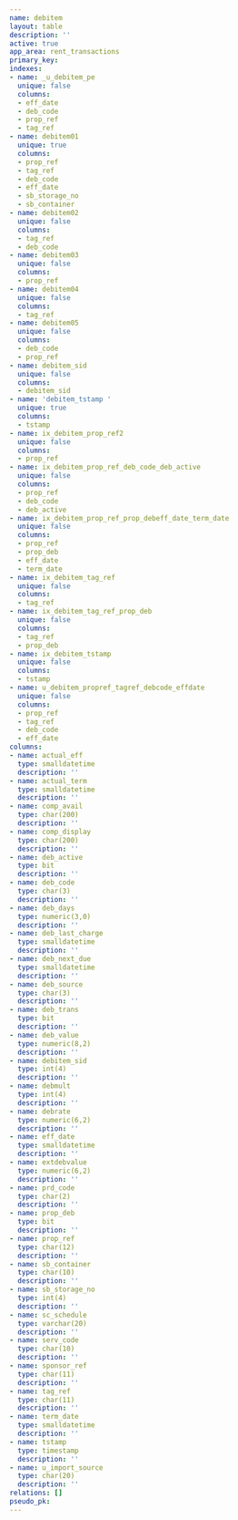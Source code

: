 ```yaml
---
name: debitem
layout: table
description: ''
active: true
app_area: rent_transactions
primary_key: 
indexes:
- name: _u_debitem_pe
  unique: false
  columns:
  - eff_date
  - deb_code
  - prop_ref
  - tag_ref
- name: debitem01
  unique: true
  columns:
  - prop_ref
  - tag_ref
  - deb_code
  - eff_date
  - sb_storage_no
  - sb_container
- name: debitem02
  unique: false
  columns:
  - tag_ref
  - deb_code
- name: debitem03
  unique: false
  columns:
  - prop_ref
- name: debitem04
  unique: false
  columns:
  - tag_ref
- name: debitem05
  unique: false
  columns:
  - deb_code
  - prop_ref
- name: debitem_sid
  unique: false
  columns:
  - debitem_sid
- name: 'debitem_tstamp '
  unique: true
  columns:
  - tstamp
- name: ix_debitem_prop_ref2
  unique: false
  columns:
  - prop_ref
- name: ix_debitem_prop_ref_deb_code_deb_active
  unique: false
  columns:
  - prop_ref
  - deb_code
  - deb_active
- name: ix_debitem_prop_ref_prop_debeff_date_term_date
  unique: false
  columns:
  - prop_ref
  - prop_deb
  - eff_date
  - term_date
- name: ix_debitem_tag_ref
  unique: false
  columns:
  - tag_ref
- name: ix_debitem_tag_ref_prop_deb
  unique: false
  columns:
  - tag_ref
  - prop_deb
- name: ix_debitem_tstamp
  unique: false
  columns:
  - tstamp
- name: u_debitem_propref_tagref_debcode_effdate
  unique: false
  columns:
  - prop_ref
  - tag_ref
  - deb_code
  - eff_date
columns:
- name: actual_eff
  type: smalldatetime
  description: ''
- name: actual_term
  type: smalldatetime
  description: ''
- name: comp_avail
  type: char(200)
  description: ''
- name: comp_display
  type: char(200)
  description: ''
- name: deb_active
  type: bit
  description: ''
- name: deb_code
  type: char(3)
  description: ''
- name: deb_days
  type: numeric(3,0)
  description: ''
- name: deb_last_charge
  type: smalldatetime
  description: ''
- name: deb_next_due
  type: smalldatetime
  description: ''
- name: deb_source
  type: char(3)
  description: ''
- name: deb_trans
  type: bit
  description: ''
- name: deb_value
  type: numeric(8,2)
  description: ''
- name: debitem_sid
  type: int(4)
  description: ''
- name: debmult
  type: int(4)
  description: ''
- name: debrate
  type: numeric(6,2)
  description: ''
- name: eff_date
  type: smalldatetime
  description: ''
- name: extdebvalue
  type: numeric(6,2)
  description: ''
- name: prd_code
  type: char(2)
  description: ''
- name: prop_deb
  type: bit
  description: ''
- name: prop_ref
  type: char(12)
  description: ''
- name: sb_container
  type: char(10)
  description: ''
- name: sb_storage_no
  type: int(4)
  description: ''
- name: sc_schedule
  type: varchar(20)
  description: ''
- name: serv_code
  type: char(10)
  description: ''
- name: sponsor_ref
  type: char(11)
  description: ''
- name: tag_ref
  type: char(11)
  description: ''
- name: term_date
  type: smalldatetime
  description: ''
- name: tstamp
  type: timestamp
  description: ''
- name: u_import_source
  type: char(20)
  description: ''
relations: []
pseudo_pk: 
---
```


